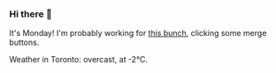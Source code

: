 ### Hi there :wave:

It's Monday! I'm probably working for [this bunch](https://github.com/kohofinancial), clicking some merge buttons.

Weather in Toronto: overcast, at -2°C.
